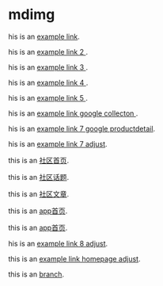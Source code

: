 # mdimg


his is an [example link](https://cupshe.app.link/pGpy0hUQx7 "With a Title"). 

his is an [example link 2 ](https://cupshe.app.link/dXnQLImZq7 "With a Title"). 

his is an [example link 3 ](https://cupshe.app.link/4syVICr1x7 "With a Title"). 

his is an [example link 4 ](https://cupshe.app.link/uvZIyQn1x7 "With a Title"). 


his is an [example link 5 ](https://cupshe.app.link/NmMUdIn0x7 "With a Title"). 

his is an [example link google collecton ](cupshe://cupshe.com/collection?source=google&collection=123 "google test 1"). 

his is an [example link 7 google productdetail](cupshe://cupshe.com/collection?source=google&variantId=788 "google test 2"). 

his is an [example link 7 adjust](https://kggl.adj.st/collection/3?adjust_t=bqr0i8h&adjust_deeplink=cupshe%3A%2F%2Fcollection%2F4 "google test 2"). 

this is an [社区首页](https://cupshe.app.link/tkULzfDzS8 "branch test 1"). 

this is an [社区话题](https://cupshe.app.link/YDREv5XzS8 "branch test 2"). 

this is an [社区文章](https://cupshe.app.link/FSZbWT7zS8 "branch test 3"). 

this is an [app首页](https://cupshe.app.link/ccvZQfwaW8 "branch test 4"). 

this is an [app首页](https://raw.githubusercontent.com/geganmoshi/mdimg/master/FormatFactoryPart1.mp3 "branch test 4"). 

his is an [example link 8 adjust](https://kggl.adj.st/collection/3?adj_t=vod67xx&adj_deep_link=cupshe%3A%2F%2Fcollection%2F3&adj_redirect_ios=https%3A%2F%2Fapps.apple.com%2Fus%2Fapp%2Fcupshe-swimsuit-fashion-shop%2Fid1177423676&adj_redirect_android=https%3A%2F%2Fplay.google.com%2Fstore%2Fapps%2Fdetails%3Fid%3Dcom.cupshe.cupshe").

this is an [example link homepage adjust](https://kggl.adj.st?adj_t=vod67xx&adj_deep_link=cupshe%3A%2F%).

this is an [branch](https://cupshe.app.link/qoalDYfPwbb "branch test 5"). 

